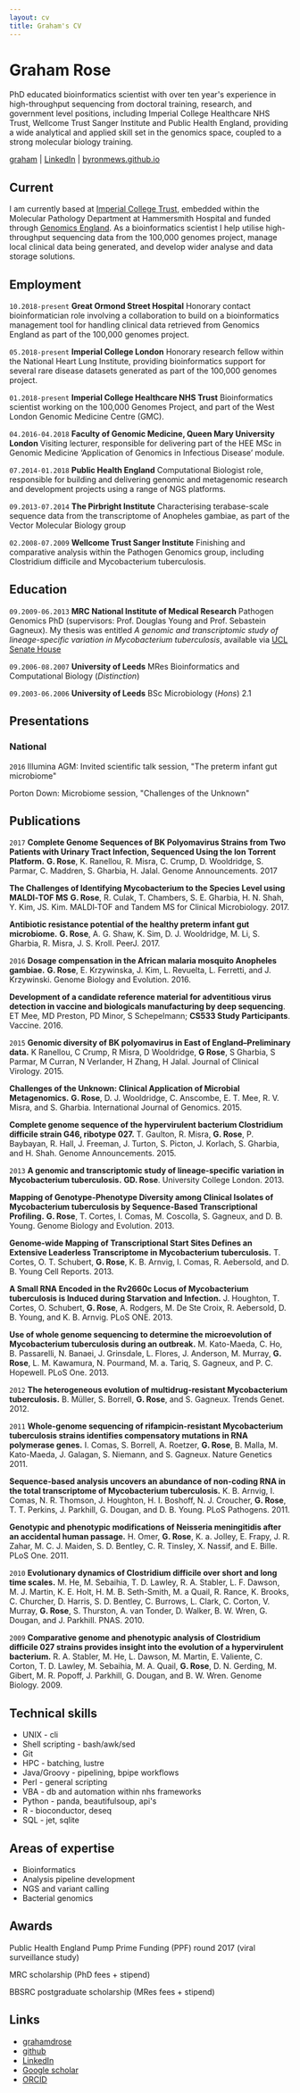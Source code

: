 ```yaml
---
layout: cv
title: Graham's CV
---
```

# Graham Rose
PhD educated bioinformatics scientist with over ten year's experience in high-throughput sequencing from doctoral training, research, and government level positions, including Imperial College Healthcare NHS Trust, Wellcome Trust Sanger Institute and Public Health England, providing a wide analytical and applied skill set in the genomics space, coupled to a strong molecular biology training.

<div id="webaddress">
<i class="fa fa-envelope"></i> <a href="mailto:grahamdrose@gmail.com">graham</a>
|
<i class="fa fa-linkedin"></i> <a href="https://uk.linkedin.com/in/graham-rose-033a9829">LinkedIn</a>
|
<i class="fa fa-github"></i> <a href="https://byronmews.github.io">byronmews.github.io</a>
</div>


## Current

I am currently based at [Imperial College Trust](https://www.imperial.nhs.uk/research/about-our-research/genomic-medicine/), embedded within the Molecular Pathology Department at Hammersmith Hospital and funded through [Genomics England](https://www.genomicsengland.co.uk/the-100000-genomes-project/). As a bioinformatics scientist I help utilise high-throughput sequencing data from the 100,000 genomes project, manage local clinical data being generated, and develop wider analyse and data storage solutions.

## Employment

`10.2018-present`
__Great Ormond Street Hospital__ Honorary contact bioinformatician role involving a collaboration to build on a bioinformatics management tool for handling clinical data retrieved from Genomics England as part of the 100,000 genomes project.

`05.2018-present`
__Imperial College London__ Honorary research fellow within the National Heart Lung Institute, providing bioinformatics support for several rare disease datasets generated as part of the 100,000 genomes project.

`01.2018-present`
__Imperial College Healthcare NHS Trust__ Bioinformatics scientist working on the 100,000 Genomes Project, and part of the West London Genomic Medicine Centre (GMC).

`04.2016-04.2018`
__Faculty of Genomic Medicine, Queen Mary University London__ Visiting lecturer, responsible for delivering part of the HEE MSc in Genomic Medicine ‘Application of Genomics in Infectious Disease’ module.

`07.2014-01.2018`
__Public Health England__ Computational Biologist role, responsible for building and delivering genomic and metagenomic research and development projects using a range of NGS platforms.

`09.2013-07.2014`
__The Pirbright Institute__ Characterising terabase-scale sequence data from the transcriptome of Anopheles gambiae, as part of the Vector Molecular Biology group

`02.2008-07.2009`
__Wellcome Trust Sanger Institute__ Finishing and comparative analysis within the Pathogen Genomics group, including Clostridium difficile and Mycobacterium
tuberculosis. 

## Education

`09.2009-06.2013`
__MRC National Institute of Medical Research__ Pathogen Genomics PhD (supervisors: Prof. Douglas Young and Prof. Sebastein Gagneux). My thesis was entitled _A genomic and transcriptomic study of lineage-specific variation in Mycobacterium tuberculosis_, available via [UCL Senate House](http://discovery.ucl.ac.uk/1397251/)                                    

`09.2006-08.2007`
__University of Leeds__ MRes Bioinformatics and Computational Biology (_Distinction_)

`09.2003-06.2006`
__University of Leeds__ BSc Microbiology (_Hons_) 2.1

## Presentations

### National

`2016`
Illumina AGM: Invited scientific talk session, "The preterm infant gut microbiome"

Porton Down: Microbiome session, "Challenges of the Unknown"



## Publications

<!-- ### Journals -->
`2017`
__Complete Genome Sequences of BK Polyomavirus Strains from Two Patients with Urinary Tract Infection, Sequenced Using the Ion Torrent Platform.__
__G. Rose__, K. Ranellou, R. Misra, C. Crump, D. Wooldridge, S. Parmar, C. Maddren, S. Gharbia, H.  Jalal. Genome Announcements. 2017

__The Challenges of Identifying Mycobacterium to the Species Level using MALDI‐TOF MS__
__G. Rose__, R. Culak, T. Chambers, S. E. Gharbia, H. N. Shah, Y. Kim, JS. Kim.  MALDI‐TOF and Tandem MS for Clinical Microbiology. 2017.

__Antibiotic resistance potential of the healthy preterm infant gut microbiome.__
__G. Rose__, A. G. Shaw, K. Sim, D. J. Wooldridge, M. Li, S. Gharbia, R. Misra, J. S. Kroll. PeerJ. 2017.

`2016`
__Dosage compensation in the African malaria mosquito Anopheles gambiae.__
__G. Rose__, E. Krzywinska, J. Kim, L. Revuelta, L. Ferretti, and J. Krzywinski. Genome Biology and Evolution. 2016.

__Development of a candidate reference material for adventitious virus detection in vaccine and biologicals manufacturing by deep sequencing__. ET Mee, MD Preston, PD Minor, S Schepelmann; __CS533 Study Participants__. Vaccine. 2016.

`2015`
__Genomic diversity of BK polyomavirus in East of England–Preliminary data.__
K Ranellou, C Crump, R Misra, D Wooldridge, __G Rose__, S Gharbia, S Parmar, M Curran, N Verlander, H Zhang, H Jalal. Journal of Clinical Virology. 2015.

__Challenges of the Unknown: Clinical Application of Microbial Metagenomics.__
__G. Rose__, D. J. Wooldridge, C. Anscombe, E. T. Mee, R. V. Misra, and S. Gharbia. International Journal of Genomics. 2015.

__Complete genome sequence of the hypervirulent bacterium Clostridium difficile strain G46, ribotype 027.__
T. Gaulton, R. Misra, __G. Rose__, P. Baybayan, R. Hall, J. Freeman, J. Turton, S. Picton, J. Korlach, S. Gharbia, and H. Shah. Genome Announcements. 2015.

`2013`
__A genomic and transcriptomic study of lineage-specific variation in Mycobacterium tuberculosis.__
__GD. Rose__. University College London. 2013.

__Mapping of Genotype-Phenotype Diversity among Clinical Isolates of Mycobacterium tuberculosis by Sequence-Based Transcriptional Profiling.__
__G. Rose__, T. Cortes, I. Comas, M. Coscolla, S. Gagneux, and D. B. Young. Genome Biology and Evolution. 2013.

__Genome-wide Mapping of Transcriptional Start Sites Defines an Extensive Leaderless Transcriptome in Mycobacterium tuberculosis.__
T. Cortes, O. T. Schubert, __G. Rose__, K. B. Arnvig, I. Comas, R. Aebersold, and D. B. Young Cell Reports. 2013.

__A Small RNA Encoded in the Rv2660c Locus of Mycobacterium tuberculosis is Induced during Starvation and Infection.__
J. Houghton, T. Cortes, O. Schubert, __G. Rose__, A. Rodgers, M. De Ste Croix, R. Aebersold, D. B. Young, and K. B. Arnvig. PLoS ONE. 2013.

__Use of whole genome sequencing to determine the microevolution of Mycobacterium tuberculosis during an outbreak.__
M. Kato-Maeda, C. Ho, B. Passarelli, N. Banaei, J. Grinsdale, L. Flores, J. Anderson, M. Murray, __G. Rose__, L. M. Kawamura, N. Pourmand, M. a. Tariq, S. Gagneux, and P. C. Hopewell. PLoS One. 2013.

`2012`
__The heterogeneous evolution of multidrug-resistant Mycobacterium tuberculosis.__
B. Müller, S. Borrell, __G. Rose__, and S. Gagneux. Trends Genet. 2012.

`2011`
__Whole-genome sequencing of rifampicin-resistant Mycobacterium tuberculosis strains identifies compensatory mutations in RNA polymerase genes.__
I. Comas, S. Borrell, A. Roetzer, __G. Rose__, B. Malla, M. Kato-Maeda, J. Galagan, S. Niemann, and S. Gagneux. Nature Genetics 2011.

__Sequence-based analysis uncovers an abundance of non-coding RNA in the total transcriptome of Mycobacterium tuberculosis.__
K. B. Arnvig, I. Comas, N. R. Thomson, J. Houghton, H. I. Boshoff, N. J. Croucher, __G. Rose__, T. T. Perkins, J. Parkhill, G. Dougan, and D. B. Young. PLoS Pathogens. 2011.

__Genotypic and phenotypic modifications of Neisseria meningitidis after an accidental human passage.__
H. Omer, __G. Rose__, K. a. Jolley, E. Frapy, J. R. Zahar, M. C. J. Maiden, S. D. Bentley, C. R. Tinsley, X. Nassif, and E. Bille. PLoS One. 2011.

`2010`
__Evolutionary dynamics of Clostridium difficile over short and long time scales.__
M. He, M. Sebaihia, T. D. Lawley, R. A. Stabler, L. F. Dawson, M. J. Martin, K. E. Holt, H. M. B. Seth-Smith, M. a Quail, R. Rance, K. Brooks, C. Churcher, D. Harris, S. D. Bentley, C. Burrows, L. Clark, C. Corton, V. Murray, __G. Rose__, S. Thurston, A. van Tonder, D. Walker, B. W. Wren, G. Dougan, and J. Parkhill. PNAS. 2010.

`2009`
__Comparative genome and phenotypic analysis of Clostridium difficile 027 strains provides insight into the evolution of a hypervirulent bacterium.__
R. A. Stabler, M. He, L. Dawson, M. Martin, E. Valiente, C. Corton, T. D. Lawley, M. Sebaihia, M. A. Quail, __G. Rose__, D. N. Gerding, M. Gibert, M. R. Popoff, J. Parkhill, G. Dougan, and B. W. Wren. Genome Biology. 2009.



## Technical skills

* UNIX - cli
* Shell scripting - bash/awk/sed
* Git
* HPC - batching, lustre
* Java/Groovy - pipelining, bpipe workflows
* Perl - general scripting
* VBA - db and automation within nhs frameworks
* Python - panda, beautifulsoup, api's
* R - bioconductor, deseq
* SQL - jet, sqlite


## Areas of expertise
* Bioinformatics
* Analysis pipeline development
* NGS and variant calling
* Bacterial genomics


## Awards

Public Health England Pump Prime Funding (PPF) round 2017 (viral surveillance study)

MRC scholarship (PhD fees + stipend)

BBSRC postgraduate scholarship (MRes fees + stipend)


## Links

<!-- fa are fontawesome, ai are academicons -->
* <i class="fa fa-envelope"></i> <a href="mailto:grahamdrose@gmail.com">grahamdrose</a><br />
* <i class="fa fa-github"></i> <a href="http://github.com/byronmews">github</a><br />
* <i class="fa fa-linkedin"></i> <a href="https://www.linkedin.com/in/graham-rose-033a9829/">LinkedIn</a>
* <i class="ai ai-google-scholar"></i> <a href="http://scholar.google.com/citations?user=TIkDO_cAAAAJ&hl=en">Google scholar</a>
* <i class="ai ai-orcid"></i> <a href="https://orcid.org/0000-0002-5097-5426">ORCID</a>

<!-- ### Footer

Last updated: Sep 2018 -->
